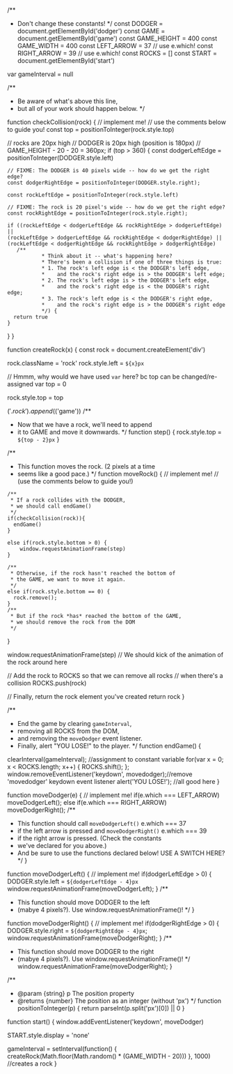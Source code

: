/**
 * Don't change these constants!
 */
const DODGER = document.getElementById('dodger')
const GAME = document.getElementById('game')
const GAME_HEIGHT = 400
const GAME_WIDTH = 400
const LEFT_ARROW = 37 // use e.which!
const RIGHT_ARROW = 39 // use e.which!
const ROCKS = []
const START = document.getElementById('start')

var gameInterval = null

/**
 * Be aware of what's above this line,
 * but all of your work should happen below.
 */

function checkCollision(rock) {
  // implement me!
  // use the comments below to guide you!
  const top = positionToInteger(rock.style.top)

  // rocks are 20px high
  // DODGER is 20px high (position is 180px)
  // GAME_HEIGHT - 20 - 20 = 360px;
  if (top > 360) {
    const dodgerLeftEdge = positionToInteger(DODGER.style.left)

    // FIXME: The DODGER is 40 pixels wide -- how do we get the right edge?
    const dodgerRightEdge = positionToInteger(DODGER.style.right);

    const rockLeftEdge = positionToInteger(rock.style.left)

    // FIXME: The rock is 20 pixel's wide -- how do we get the right edge?
    const rockRightEdge = positionToInteger(rock.style.right);

    if ((rockLeftEdge < dodgerLeftEdge && rockRightEdge > dodgerLeftEdge) ||
    (rockLeftEdge > dodgerLeftEdge && rockRightEdge < dodgerRightEdge) ||
    (rockLeftEdge < dodgerRightEdge && rockRightEdge > dodgerRightEdge)
       /**
               * Think about it -- what's happening here?
               * There's been a collision if one of three things is true:
               * 1. The rock's left edge is < the DODGER's left edge,
               *    and the rock's right edge is > the DODGER's left edge;
               * 2. The rock's left edge is > the DODGER's left edge,
               *    and the rock's right edge is < the DODGER's right edge;
               * 3. The rock's left edge is < the DODGER's right edge,
               *    and the rock's right edge is > the DODGER's right edge
               */) {
      return true
    }
  }
}

function createRock(x) {
  const rock = document.createElement('div')

  rock.className = 'rock'
  rock.style.left = `${x}px`

  // Hmmm, why would we have used `var` here? bc top can be changed/re-assigned
  var top = 0

  rock.style.top = top

  $('.rock').append($('game'))
  /**
   * Now that we have a rock, we'll need to append
   * it to GAME and move it downwards.
   */
   function step() {
     rock.style.top = `${top - 2}px`
   }

  /**
   * This function moves the rock. (2 pixels at a time
   * seems like a good pace.)
   */
  function moveRock() {
    // implement me!
    // (use the comments below to guide you!)

    /**
     * If a rock collides with the DODGER,
     * we should call endGame()
     */
    if(checkCollision(rock)){
      endGame()
    }

    else if(rock.style.bottom > 0) {
        window.requestAnimationFrame(step)
    }

    /**
     * Otherwise, if the rock hasn't reached the bottom of
     * the GAME, we want to move it again.
     */
    else if(rock.style.bottom == 0) {
      rock.remove();
    }
    /**
     * But if the rock *has* reached the bottom of the GAME,
     * we should remove the rock from the DOM
     */
  }

  window.requestAnimationFrame(step)
  // We should kick of the animation of the rock around here

  // Add the rock to ROCKS so that we can remove all rocks
  // when there's a collision
  ROCKS.push(rock)

  // Finally, return the rock element you've created
  return rock
}

/**
 * End the game by clearing `gameInterval`,
 * removing all ROCKS from the DOM,
 * and removing the `moveDodger` event listener.
 * Finally, alert "YOU LOSE!" to the player.
 */
function endGame() {

  clearInterval(gameInterval); //assignment to constant variable
  for(var x = 0; x < ROCKS.length; x++) {
    ROCKS.shift();
  };
  window.removeEventListener('keydown', movedodger);//remove 'movedodger' keydown event listener
  alert('YOU LOSE!'); //all good here
}

function moveDodger(e) {
  // implement me!
  if(e.which === LEFT_ARROW) moveDodgerLeft();
  else if(e.which === RIGHT_ARROW) moveDodgerRight();
  /**
   * This function should call `moveDodgerLeft()` e.which === 37
   * if the left arrow is pressed and `moveDodgerRight()` e.which === 39
   * if the right arrow is pressed. (Check the constants
   * we've declared for you above.)
   * And be sure to use the functions declared below!
   USE A SWITCH HERE?
   */
}

function moveDodgerLeft() {
  // implement me!
    if(dodgerLeftEdge > 0) {
    DODGER.style.left = `${dodgerLeftEdge - 4}px`
    window.requestAnimationFrame(moveDodgerLeft);
  }
  /**
   * This function should move DODGER to the left
   * (mabye 4 pixels?). Use window.requestAnimationFrame()!
   */
}

function moveDodgerRight() {
  // implement me!
  if(dodgerRightEdge > 0) {
    DODGER.style.right = `${dodgerRightEdge - 4}px`;
    window.requestAnimationFrame(moveDodgerRight);
  }
  /**
   * This function should move DODGER to the right
   * (mabye 4 pixels?). Use window.requestAnimationFrame()!
   */
   window.requestAnimationFrame(moveDodgerRight);
}

/**
 * @param {string} p The position property
 * @returns {number} The position as an integer (without 'px')
 */
function positionToInteger(p) {
  return parseInt(p.split('px')[0]) || 0
}

function start() {
  window.addEventListener('keydown', moveDodger)

  START.style.display = 'none'

  gameInterval = setInterval(function() {
    createRock(Math.floor(Math.random() *  (GAME_WIDTH - 20)))
  }, 1000)
  //creates a rock
}
